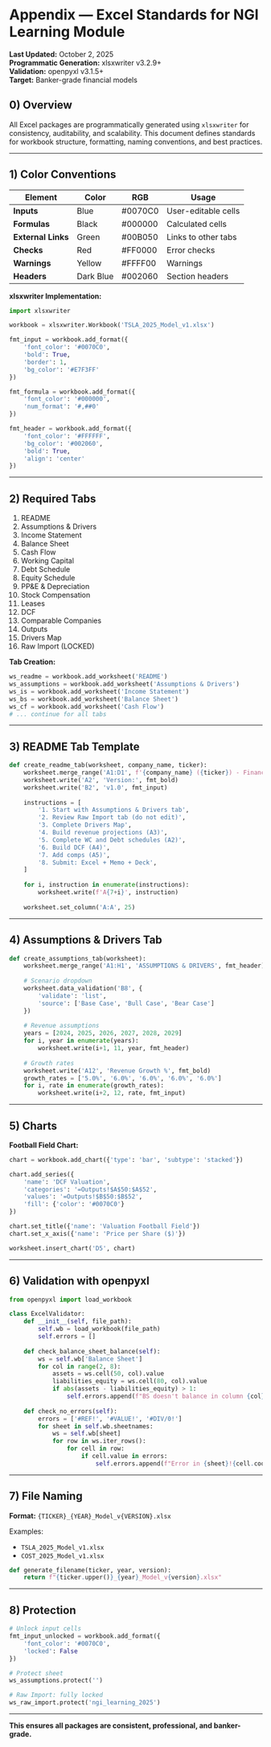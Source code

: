 # Appendix — Excel Standards for NGI Learning Module
**Last Updated:** October 2, 2025  
**Programmatic Generation:** xlsxwriter v3.2.9+  
**Validation:** openpyxl v3.1.5+  
**Target:** Banker-grade financial models

## 0) Overview

All Excel packages are programmatically generated using `xlsxwriter` for consistency, auditability, and scalability. This document defines standards for workbook structure, formatting, naming conventions, and best practices.

---

## 1) Color Conventions

| Element | Color | RGB | Usage |
|---------|-------|-----|-------|
| **Inputs** | Blue | #0070C0 | User-editable cells |
| **Formulas** | Black | #000000 | Calculated cells |
| **External Links** | Green | #00B050 | Links to other tabs |
| **Checks** | Red | #FF0000 | Error checks |
| **Warnings** | Yellow | #FFFF00 | Warnings |
| **Headers** | Dark Blue | #002060 | Section headers |

**xlsxwriter Implementation:**
```python
import xlsxwriter

workbook = xlsxwriter.Workbook('TSLA_2025_Model_v1.xlsx')

fmt_input = workbook.add_format({
    'font_color': '#0070C0',
    'bold': True,
    'border': 1,
    'bg_color': '#E7F3FF'
})

fmt_formula = workbook.add_format({
    'font_color': '#000000',
    'num_format': '#,##0'
})

fmt_header = workbook.add_format({
    'font_color': '#FFFFFF',
    'bg_color': '#002060',
    'bold': True,
    'align': 'center'
})
```

---

## 2) Required Tabs

1. README
2. Assumptions & Drivers
3. Income Statement
4. Balance Sheet
5. Cash Flow
6. Working Capital
7. Debt Schedule
8. Equity Schedule
9. PP&E & Depreciation
10. Stock Compensation
11. Leases
12. DCF
13. Comparable Companies
14. Outputs
15. Drivers Map
16. Raw Import (LOCKED)

**Tab Creation:**
```python
ws_readme = workbook.add_worksheet('README')
ws_assumptions = workbook.add_worksheet('Assumptions & Drivers')
ws_is = workbook.add_worksheet('Income Statement')
ws_bs = workbook.add_worksheet('Balance Sheet')
ws_cf = workbook.add_worksheet('Cash Flow')
# ... continue for all tabs
```

---

## 3) README Tab Template

```python
def create_readme_tab(worksheet, company_name, ticker):
    worksheet.merge_range('A1:D1', f'{company_name} ({ticker}) - Financial Model', fmt_header)
    worksheet.write('A2', 'Version:', fmt_bold)
    worksheet.write('B2', 'v1.0', fmt_input)
    
    instructions = [
        '1. Start with Assumptions & Drivers tab',
        '2. Review Raw Import tab (do not edit)',
        '3. Complete Drivers Map',
        '4. Build revenue projections (A3)',
        '5. Complete WC and Debt schedules (A2)',
        '6. Build DCF (A4)',
        '7. Add comps (A5)',
        '8. Submit: Excel + Memo + Deck',
    ]
    
    for i, instruction in enumerate(instructions):
        worksheet.write(f'A{7+i}', instruction)
    
    worksheet.set_column('A:A', 25)
```

---

## 4) Assumptions & Drivers Tab

```python
def create_assumptions_tab(worksheet):
    worksheet.merge_range('A1:H1', 'ASSUMPTIONS & DRIVERS', fmt_header)
    
    # Scenario dropdown
    worksheet.data_validation('B8', {
        'validate': 'list',
        'source': ['Base Case', 'Bull Case', 'Bear Case']
    })
    
    # Revenue assumptions
    years = [2024, 2025, 2026, 2027, 2028, 2029]
    for i, year in enumerate(years):
        worksheet.write(i+1, 11, year, fmt_header)
    
    # Growth rates
    worksheet.write('A12', 'Revenue Growth %', fmt_bold)
    growth_rates = ['5.0%', '6.0%', '6.0%', '6.0%', '6.0%']
    for i, rate in enumerate(growth_rates):
        worksheet.write(i+2, 12, rate, fmt_input)
```

---

## 5) Charts

**Football Field Chart:**
```python
chart = workbook.add_chart({'type': 'bar', 'subtype': 'stacked'})

chart.add_series({
    'name': 'DCF Valuation',
    'categories': '=Outputs!$A$50:$A$52',
    'values': '=Outputs!$B$50:$B$52',
    'fill': {'color': '#0070C0'}
})

chart.set_title({'name': 'Valuation Football Field'})
chart.set_x_axis({'name': 'Price per Share ($)'})

worksheet.insert_chart('D5', chart)
```

---

## 6) Validation with openpyxl

```python
from openpyxl import load_workbook

class ExcelValidator:
    def __init__(self, file_path):
        self.wb = load_workbook(file_path)
        self.errors = []
    
    def check_balance_sheet_balance(self):
        ws = self.wb['Balance Sheet']
        for col in range(2, 8):
            assets = ws.cell(50, col).value
            liabilities_equity = ws.cell(80, col).value
            if abs(assets - liabilities_equity) > 1:
                self.errors.append(f"BS doesn't balance in column {col}")
    
    def check_no_errors(self):
        errors = ['#REF!', '#VALUE!', '#DIV/0!']
        for sheet in self.wb.sheetnames:
            ws = self.wb[sheet]
            for row in ws.iter_rows():
                for cell in row:
                    if cell.value in errors:
                        self.errors.append(f"Error in {sheet}!{cell.coordinate}")
```

---

## 7) File Naming

**Format:** `{TICKER}_{YEAR}_Model_v{VERSION}.xlsx`

Examples:
- `TSLA_2025_Model_v1.xlsx`
- `COST_2025_Model_v1.xlsx`

```python
def generate_filename(ticker, year, version):
    return f"{ticker.upper()}_{year}_Model_v{version}.xlsx"
```

---

## 8) Protection

```python
# Unlock input cells
fmt_input_unlocked = workbook.add_format({
    'font_color': '#0070C0',
    'locked': False
})

# Protect sheet
ws_assumptions.protect('')

# Raw Import: fully locked
ws_raw_import.protect('ngi_learning_2025')
```

---

**This ensures all packages are consistent, professional, and banker-grade.**

